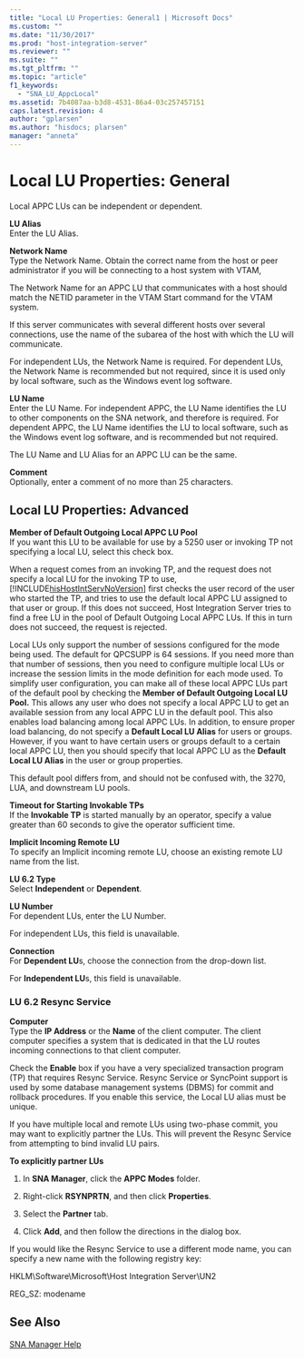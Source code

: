 ```yaml
---
title: "Local LU Properties: General1 | Microsoft Docs"
ms.custom: ""
ms.date: "11/30/2017"
ms.prod: "host-integration-server"
ms.reviewer: ""
ms.suite: ""
ms.tgt_pltfrm: ""
ms.topic: "article"
f1_keywords: 
  - "SNA_LU_AppcLocal"
ms.assetid: 7b4087aa-b3d8-4531-86a4-03c257457151
caps.latest.revision: 4
author: "gplarsen"
ms.author: "hisdocs; plarsen"
manager: "anneta"
---
```

# Local LU Properties: General
Local APPC LUs can be independent or dependent.  
  
 **LU Alias**  
 Enter the LU Alias.  
  
 **Network Name**  
 Type the Network Name. Obtain the correct name from the host or peer administrator if you will be connecting to a host system with VTAM,  
  
 The Network Name for an APPC LU that communicates with a host should match the NETID parameter in the VTAM Start command for the VTAM system.  
  
 If this server communicates with several different hosts over several connections, use the name of the subarea of the host with which the LU will communicate.  
  
 For independent LUs, the Network Name is required. For dependent LUs, the Network Name is recommended but not required, since it is used only by local software, such as the Windows event log software.  
  
 **LU Name**  
 Enter the LU Name. For independent APPC, the LU Name identifies the LU to other components on the SNA network, and therefore is required. For dependent APPC, the LU Name identifies the LU to local software, such as the Windows event log software, and is recommended but not required.  
  
 The LU Name and LU Alias for an APPC LU can be the same.  
  
 **Comment**  
 Optionally, enter a comment of no more than 25 characters.  
  
## Local LU Properties: Advanced  
 **Member of Default Outgoing Local APPC LU Pool**  
 If you want this LU to be available for use by a 5250 user or invoking TP not specifying a local LU, select this check box.  
  
 When a request comes from an invoking TP, and the request does not specify a local LU for the invoking TP to use, [!INCLUDE[hisHostIntServNoVersion](../includes/hishostintservnoversion-md.md)] first checks the user record of the user who started the TP, and tries to use the default local APPC LU assigned to that user or group. If this does not succeed, Host Integration Server tries to find a free LU in the pool of Default Outgoing Local APPC LUs. If this in turn does not succeed, the request is rejected.  
  
 Local LUs only support the number of sessions configured for the mode being used. The default for QPCSUPP is 64 sessions. If you need more than that number of sessions, then you need to configure multiple local LUs or increase the session limits in the mode definition for each mode used. To simplify user configuration, you can make all of these local APPC LUs part of the default pool by checking the **Member of Default Outgoing Local LU Pool.** This allows any user who does not specify a local APPC LU to get an available session from any local APPC LU in the default pool. This also enables load balancing among local APPC LUs. In addition, to ensure proper load balancing, do not specify a **Default Local LU Alias** for users or groups. However, if you want to have certain users or groups default to a certain local APPC LU, then you should specify that local APPC LU as the **Default Local LU Alias** in the user or group properties.  
  
 This default pool differs from, and should not be confused with, the 3270, LUA, and downstream LU pools.  
  
 **Timeout for Starting Invokable TPs**  
 If the **Invokable TP** is started manually by an operator, specify a value greater than 60 seconds to give the operator sufficient time.  
  
 **Implicit Incoming Remote LU**  
 To specify an Implicit incoming remote LU, choose an existing remote LU name from the list.  
  
 **LU 6.2 Type**  
 Select **Independent** or **Dependent**.  
  
 **LU Number**  
 For dependent LUs, enter the LU Number.  
  
 For independent LUs, this field is unavailable.  
  
 **Connection**  
 For **Dependent LU**s, choose the connection from the drop-down list.  
  
 For **Independent LU**s, this field is unavailable.  
  
### LU 6.2 Resync Service  
 **Computer**  
 Type the **IP Address** or the **Name** of the client computer. The client computer specifies a system that is dedicated in that the LU routes incoming connections to that client computer.  
  
 Check the **Enable** box if you have a very specialized transaction program (TP) that requires Resync Service. Resync Service or SyncPoint support is used by some database management systems (DBMS) for commit and rollback procedures. If you enable this service, the Local LU alias must be unique.  
  
 If you have multiple local and remote LUs using two-phase commit, you may want to explicitly partner the LUs. This will prevent the Resync Service from attempting to bind invalid LU pairs.  
  
 **To explicitly partner LUs**  
  
1.  In **SNA Manager**, click the **APPC Modes** folder.  
  
2.  Right-click **RSYNPRTN**, and then click **Properties**.  
  
3.  Select the **Partner** tab.  
  
4.  Click **Add**, and then follow the directions in the dialog box.  
  
 If you would like the Resync Service to use a different mode name, you can specify a new name with the following registry key:  
  
 HKLM\Software\Microsoft\Host Integration Server\UN2  
  
 REG_SZ: modename  
  
## See Also  
 [SNA Manager Help](../core/sna-manager-help1.md)